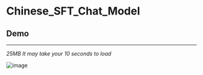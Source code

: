 # Chinese_SFT_Chat_Model

## Demo
****
_25MB It may take your 10 seconds to load_

![image](https://github.com/BUAAChuanWang/Chinese_SFT_Chat_Model/blob/main/ChuanDemo.gif)